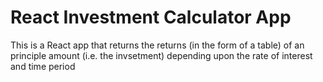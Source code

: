# React Investment Calculator App

<p>
  This is a React app that returns the returns (in the form of a table) of an principle amount (i.e. the invsetment) depending upon the rate of interest and time period 
</p>
